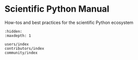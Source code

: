 # Scientific Python Manual

How-tos and best practices for the scientific Python ecosystem

```{toctree}
:hidden:
:maxdepth: 1

users/index
contributors/index
community/index
```
